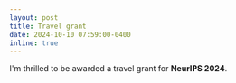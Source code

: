 ```yaml
---
layout: post
title: Travel grant
date: 2024-10-10 07:59:00-0400
inline: true
---
```


I'm thrilled to be awarded a travel grant for **NeurIPS 2024**.
